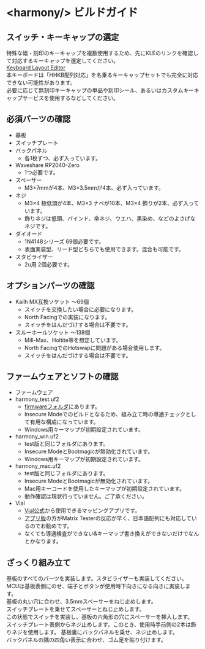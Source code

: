 # \<harmony/> ビルドガイド

## スイッチ・キーキャップの選定
特殊な幅・刻印のキーキャップを複数使用するため、先にKLEのリンクを確認して対応するキーキャップを選定してください。  
[Keyboard Layout Editor](https://www.keyboard-layout-editor.com/##@@=%0AEsc&_a:0%3B&=!%0A1%0A%0A%0AF1&=%22%0A2%0A%0A%0AF2&=%23%0A3%0A%0A%0AF3&=$%0A4%0A%0A%0AF4&=%25%0A5%0A%0A%0AF5&=%2F&%0A6%0A%0A%0AF6&='%0A7%0A%0A%0AF7&=(%0A8%0A%0A%0AF8&=)%0A9%0A%0A%0AF9&=%0A0%0A%0A%0AF10&=%2F=%0A-%0A%0A%0AF11&=~%0A%5E%0A%0A%0AF12&=%7C%0A%C2%A5%0A%0A%0AIns&=%0ABS%0A%0A%0ADel%3B&@_w:1.5%3B&=%0ATab%0A%0A%0ACaps&=%0AQ%0A%0A%0AMute&=%0AW%0A%0A%0AEject&_a:4%3B&=%0AE&=%0AR&=%0AT&=%0AY&=%0AU&_a:0%3B&=%0AI%0A%0A%0APSc%0ASRq&=%0AO%0A%0A%0AScrLk&=%0AP%0A%0A%0APus%0ABrk&=%60%0A%2F@%0A%0A%0A%E2%86%91&_a:4%3B&=%7B%0A%5B&_x:0.25&w:1.25&h:2&w2:1.5&h2:1&x2:-0.25%3B&=%0AEnter%3B&@_w:1.75%3B&=%0ACtrl&_a:0%3B&=%0AA%0A%0A%0AVol%20Dn&=%0AS%0A%0A%0AVol%20Up&_a:4%3B&=%0AD&=%0AF%0A%0A%0A%0A%0A%0A%0A%0A%0A%2F_&=%0AG&=%0AH&=%0AJ%0A%0A%0A%0A%0A%0A%0A%0A%0A%2F_&_a:0%3B&=%0AK%0A%0A%0AHome&=%0AL%0A%0A%0APgUp&=%0A%2F%3B+%0A%0A%0A%E2%86%90&=*%0A%2F:%0A%0A%0A%E2%86%92&_a:4%3B&=%7B%0A%5D%3B&@_w:2.25%3B&=%0AShift&=%0AZ&=%0AX&=%0AC&=%0AV&=%0AB&=%0AN&=%0AM&_a:0%3B&=%3C%0A,%0A%0A%0AEnd&=%3E%0A.%0A%0A%0APgDn&=%3F%0A%2F%2F%0A%0A%0A%E2%86%93&_a:4%3B&=%2F_%0A%5C&_w:1.75%3B&=%0AShift%3B&@_x:1%3B&=%0AFn&=%0AAlt&_a:0%3B&=%0A%E5%8D%8A%2F%2F%E5%85%A8%0A%0A%0AGUI&_a:4&w:1.25%3B&=%0A%E7%84%A1%E5%A4%89%E6%8F%9B&_w:1.25%3B&=%0ASpace&_w:1.25%3B&=%0ASpace&_w:1.25%3B&=%0A%E5%A4%89%E6%8F%9B&_a:0%3B&=%0A%E3%82%AB%E3%81%B2%E3%83%AD%0A%0A%0AGUI&_a:4%3B&=%0AAlt&=%0AFn&_x:1&a:0%3B&=%0A%E2%86%91%0A%0A%0APgUp%3B&@_x:12%3B&=%0A%E2%86%90%0A%0A%0AHome&=%0A%E2%86%93%0A%0A%0APgDn&=%0A%E2%86%92%0A%0A%0AEnd)  
本キーボードは「HHKB配列対応」を名乗るキーキャップセットでも完全に対応できない可能性があります。  
必要に応じて無刻印キーキャップの単品や刻印シール、あるいはカスタムキーキャップサービスを使用するなどしてください。  

## 必須パーツの確認
- 基板
- スイッチプレート
- バックパネル
  - 各1枚ずつ、必ず入っています。
- Waveshare RP2040-Zero
  - 1つ必要です。
- スペーサー
  - M3×7mmが4本、M3×3.5mmが4本、必ず入っています。
- ネジ
  - M3×4 極低頭が4本、M3×3 ナベが10本、M3×4 飾りが2本、必ず入っています。
  - 飾りネジは低頭、バインド、傘ネジ、ウエハ、黒染め、などのよさげなネジです。
- ダイオード
  - 1N4148シリーズ 69個必要です。
  - 表面実装型、リード型どちらでも使用できます。混合も可能です。
- スタビライザー
  - 2u用 2個必要です。
## オプションパーツの確認
- Kailh MX互換ソケット ～69個
  - スイッチを交換したい場合に必要になります。
  - North Facingでの実装になります。
  - スイッチをはんだづけする場合は不要です。
- スルーホールソケット ～138個
  - Mill-Max、Holtite等を想定しています。
  - North FacingでのHotswapに問題がある場合使用します。
  - スイッチをはんだづけする場合は不要です。
## ファームウェアとソフトの確認
- ファームウェア
- harmony_test.uf2
  - [firmwareフォルダ](/firmware)にあります。
  - Insecure Modeでのビルドとなるため、組み立て時の導通チェックとして有用な構成になっています。
  - Windows用キーマップが初期設定されています。
- harmony_win.uf2
  - test版と同じフォルダにあります。
  - Insecure ModeとBootmagicが無効化されています。
  - Windows用キーマップが初期設定されています。
- harmony_mac.uf2
  - test版と同じフォルダにあります。
  - Insecure ModeとBootmagicが無効化されています。
  - Mac用キーコードを使用したキーマップが初期設定されています。
  - 動作確認は現状行っていません。ご了承ください。
- Vial
  - [Vial公式](https://vial.rocks/)から使用できるマッピングアプリです。
  - [アプリ版](https://get.vial.today/)の方がMatrix Testerの反応が早く、日本語配列にも対応しているのでお勧めです。
  - なくても導通検査ができない&キーマップ書き換えができないだけでなんとかなります。

## ざっくり組み立て
基板のすべてのパーツを実装します。スタビライザーも実装してください。  
MCUは基板表側にのせ、端子とボタンが使用時下向きになる向きに実装します。  
基板の丸い穴に合わせ、3.5mmスペーサーをねじ止めします。  
スイッチプレートを乗せてスペーサーとねじ止めします。  
この状態でスイッチを実装し、基板の六角形の穴にスペーサーを挿入します。  
スイッチプレート表側からネジ止めします。このとき、使用時手前側の2本は飾りネジを使用します。
基板裏にバックパネルを乗せ、ネジ止めします。  
バックパネルの隅の四角い表示に合わせ、ゴム足を貼り付けます。
